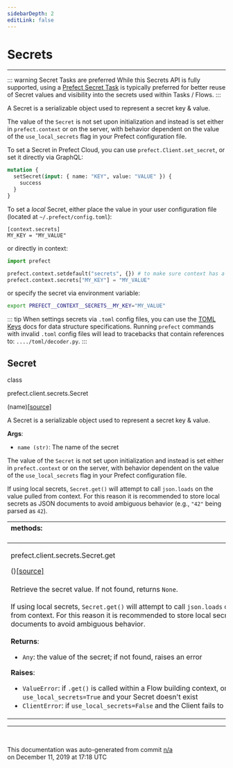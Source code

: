 ```yaml
---
sidebarDepth: 2
editLink: false
---
```

# Secrets
---
::: warning Secret Tasks are preferred
While this Secrets API is fully supported, using a [Prefect Secret Task](../tasks/secrets) is typically preferred for better reuse of Secret values and visibility into the secrets used within Tasks / Flows.
:::

A Secret is a serializable object used to represent a secret key & value.

The value of the `Secret` is not set upon initialization and instead is set
either in `prefect.context` or on the server, with behavior dependent on the value
of the `use_local_secrets` flag in your Prefect configuration file.

To set a Secret in Prefect Cloud, you can use `prefect.Client.set_secret`, or set it directly via GraphQL:

```graphql
mutation {
  setSecret(input: { name: "KEY", value: "VALUE" }) {
    success
  }
}
```

To set a _local_ Secret, either place the value in your user configuration file (located at `~/.prefect/config.toml`):

```
[context.secrets]
MY_KEY = "MY_VALUE"
```

or directly in context:

```python
import prefect

prefect.context.setdefault("secrets", {}) # to make sure context has a secrets attribute
prefect.context.secrets["MY_KEY"] = "MY_VALUE"
```

or specify the secret via environment variable:

```bash
export PREFECT__CONTEXT__SECRETS__MY_KEY="MY_VALUE"
```

::: tip
When settings secrets via `.toml` config files, you can use the [TOML Keys](https://github.com/toml-lang/toml#keys) docs for data structure specifications. Running `prefect` commands with invalid `.toml` config files will lead to tracebacks that contain references to: `..../toml/decoder.py`.
:::
 ## Secret
 <div class='class-sig' id='prefect-client-secrets-secret'><p class="prefect-sig">class </p><p class="prefect-class">prefect.client.secrets.Secret</p>(name)<span class="source"><a href="https://github.com/PrefectHQ/prefect/blob/master/src/prefect/client/secrets.py#L58">[source]</a></span></div>

A Secret is a serializable object used to represent a secret key & value.

**Args**:     <ul class="args"><li class="args">`name (str)`: The name of the secret</li></ul>The value of the `Secret` is not set upon initialization and instead is set either in `prefect.context` or on the server, with behavior dependent on the value of the `use_local_secrets` flag in your Prefect configuration file.

If using local secrets, `Secret.get()` will attempt to call `json.loads` on the value pulled from context.  For this reason it is recommended to store local secrets as JSON documents to avoid ambiguous behavior (e.g., `"42"` being parsed as `42`).

|methods: &nbsp;&nbsp;&nbsp;&nbsp;&nbsp;&nbsp;&nbsp;&nbsp;&nbsp;&nbsp;&nbsp;&nbsp;&nbsp;&nbsp;&nbsp;&nbsp;&nbsp;&nbsp;&nbsp;&nbsp;&nbsp;&nbsp;&nbsp;&nbsp;&nbsp;&nbsp;&nbsp;&nbsp;&nbsp;&nbsp;&nbsp;&nbsp;&nbsp;&nbsp;&nbsp;&nbsp;&nbsp;&nbsp;&nbsp;&nbsp;&nbsp;&nbsp;&nbsp;&nbsp;&nbsp;&nbsp;&nbsp;&nbsp;&nbsp;&nbsp;&nbsp;&nbsp;&nbsp;&nbsp;&nbsp;&nbsp;&nbsp;&nbsp;&nbsp;&nbsp;&nbsp;&nbsp;&nbsp;&nbsp;&nbsp;&nbsp;&nbsp;&nbsp;&nbsp;&nbsp;&nbsp;&nbsp;&nbsp;&nbsp;&nbsp;&nbsp;&nbsp;&nbsp;&nbsp;&nbsp;&nbsp;&nbsp;&nbsp;&nbsp;&nbsp;&nbsp;&nbsp;&nbsp;&nbsp;&nbsp;&nbsp;&nbsp;&nbsp;&nbsp;&nbsp;&nbsp;&nbsp;&nbsp;&nbsp;&nbsp;&nbsp;&nbsp;&nbsp;&nbsp;&nbsp;&nbsp;&nbsp;&nbsp;&nbsp;&nbsp;&nbsp;&nbsp;&nbsp;&nbsp;&nbsp;&nbsp;&nbsp;&nbsp;&nbsp;&nbsp;&nbsp;&nbsp;&nbsp;&nbsp;&nbsp;&nbsp;&nbsp;&nbsp;&nbsp;&nbsp;&nbsp;&nbsp;&nbsp;&nbsp;&nbsp;&nbsp;&nbsp;&nbsp;&nbsp;&nbsp;&nbsp;&nbsp;&nbsp;&nbsp;&nbsp;&nbsp;&nbsp;&nbsp;&nbsp;&nbsp;|
|:----|
 | <div class='method-sig' id='prefect-client-secrets-secret-get'><p class="prefect-class">prefect.client.secrets.Secret.get</p>()<span class="source"><a href="https://github.com/PrefectHQ/prefect/blob/master/src/prefect/client/secrets.py#L77">[source]</a></span></div>
<p class="methods">Retrieve the secret value.  If not found, returns `None`.<br><br>If using local secrets, `Secret.get()` will attempt to call `json.loads` on the value pulled from context.  For this reason it is recommended to store local secrets as JSON documents to avoid ambiguous behavior.<br><br>**Returns**:     <ul class="args"><li class="args">`Any`: the value of the secret; if not found, raises an error</li></ul>**Raises**:     <ul class="args"><li class="args">`ValueError`: if `.get()` is called within a Flow building context, or if `use_local_secrets=True`         and your Secret doesn't exist     </li><li class="args">`ClientError`: if `use_local_secrets=False` and the Client fails to retrieve your secret</li></ul></p>|

---
<br>


<p class="auto-gen">This documentation was auto-generated from commit <a href='https://github.com/PrefectHQ/prefect/commit/n/a'>n/a</a> </br>on December 11, 2019 at 17:18 UTC</p>